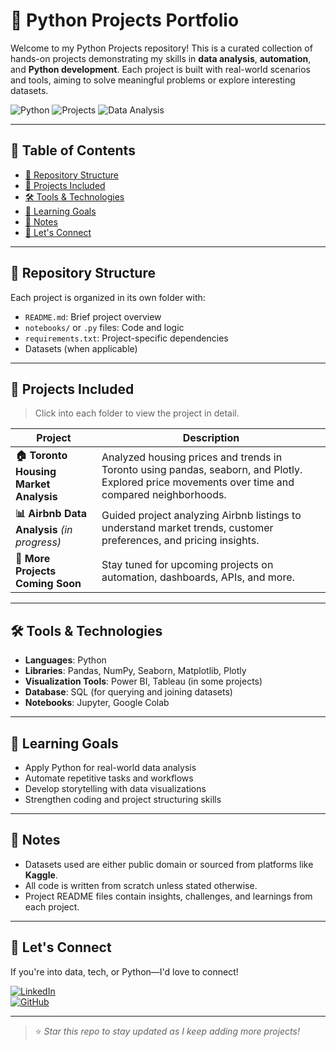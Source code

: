# 🐍 Python Projects Portfolio

Welcome to my Python Projects repository! This is a curated collection of hands-on projects demonstrating my skills in **data analysis**, **automation**, and **Python development**. Each project is built with real-world scenarios and tools, aiming to solve meaningful problems or explore interesting datasets.

![Python](https://img.shields.io/badge/Python-Developer-informational?style=flat&logo=python&logoColor=white&color=blue)
![Projects](https://img.shields.io/badge/Projects-Ongoing-yellow)
![Data Analysis](https://img.shields.io/badge/Focus-Data%20Analysis-brightgreen)

---

## 🧭 Table of Contents
- [📁 Repository Structure](#-repository-structure)
- [🚀 Projects Included](#-projects-included)
- [🛠️ Tools & Technologies](#-tools--technologies)
- [🎯 Learning Goals](#-learning-goals)
- [📌 Notes](#-notes)
- [🤝 Let's Connect](#-lets-connect)

---

## 📁 Repository Structure

Each project is organized in its own folder with:
- `README.md`: Brief project overview
- `notebooks/` or `.py` files: Code and logic
- `requirements.txt`: Project-specific dependencies
- Datasets (when applicable)

---

## 🚀 Projects Included

> Click into each folder to view the project in detail.

| Project | Description |
|--------|-------------|
| **🏠 Toronto Housing Market Analysis** | Analyzed housing prices and trends in Toronto using pandas, seaborn, and Plotly. Explored price movements over time and compared neighborhoods. |
| **📊 Airbnb Data Analysis** *(in progress)* | Guided project analyzing Airbnb listings to understand market trends, customer preferences, and pricing insights. |
| **📁 More Projects Coming Soon** | Stay tuned for upcoming projects on automation, dashboards, APIs, and more. |

---

## 🛠️ Tools & Technologies

- **Languages**: Python
- **Libraries**: Pandas, NumPy, Seaborn, Matplotlib, Plotly
- **Visualization Tools**: Power BI, Tableau (in some projects)
- **Database**: SQL (for querying and joining datasets)
- **Notebooks**: Jupyter, Google Colab

---

## 🎯 Learning Goals

- Apply Python for real-world data analysis
- Automate repetitive tasks and workflows
- Develop storytelling with data visualizations
- Strengthen coding and project structuring skills

---

## 📌 Notes

- Datasets used are either public domain or sourced from platforms like **Kaggle**.
- All code is written from scratch unless stated otherwise.
- Project README files contain insights, challenges, and learnings from each project.

---

## 🤝 Let's Connect

If you're into data, tech, or Python—I'd love to connect!

[![LinkedIn](https://img.shields.io/badge/Connect-LinkedIn-blue?style=flat&logo=linkedin)](https://www.linkedin.com)  
[![GitHub](https://img.shields.io/badge/Follow-GitHub-black?style=flat&logo=github)](https://github.com)

---

> ⭐ *Star this repo to stay updated as I keep adding more projects!*


